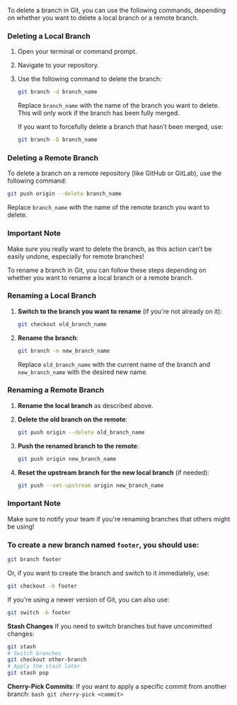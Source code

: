 To delete a branch in Git, you can use the following commands, depending on whether you want to delete a local branch or a remote branch.

### Deleting a Local Branch

1. Open your terminal or command prompt.
2. Navigate to your repository.
3. Use the following command to delete the branch:

   ```bash
   git branch -d branch_name
   ```

   Replace `branch_name` with the name of the branch you want to delete. This will only work if the branch has been fully merged.

   If you want to forcefully delete a branch that hasn’t been merged, use:

   ```bash
   git branch -D branch_name
   ```

### Deleting a Remote Branch

To delete a branch on a remote repository (like GitHub or GitLab), use the following command:

```bash
git push origin --delete branch_name
```

Replace `branch_name` with the name of the remote branch you want to delete.

### Important Note

Make sure you really want to delete the branch, as this action can’t be easily undone, especially for remote branches!

To rename a branch in Git, you can follow these steps depending on whether you want to rename a local branch or a remote branch.

### Renaming a Local Branch

1. **Switch to the branch you want to rename** (if you're not already on it):

   ```bash
   git checkout old_branch_name
   ```

2. **Rename the branch**:

   ```bash
   git branch -m new_branch_name
   ```

   Replace `old_branch_name` with the current name of the branch and `new_branch_name` with the desired new name.

### Renaming a Remote Branch

1. **Rename the local branch** as described above.

2. **Delete the old branch on the remote**:

   ```bash
   git push origin --delete old_branch_name
   ```

3. **Push the renamed branch to the remote**:

   ```bash
   git push origin new_branch_name
   ```

4. **Reset the upstream branch for the new local branch** (if needed):

   ```bash
   git push --set-upstream origin new_branch_name
   ```

### Important Note

Make sure to notify your team if you're renaming branches that others might be using!

### To create a new branch named `footer`, you should use:

```bash
git branch footer
```

Or, if you want to create the branch and switch to it immediately, use:

```bash
git checkout -b footer
```

If you're using a newer version of Git, you can also use:

```bash
git switch -b footer
```

**Stash Changes**
If you need to switch branches but have uncommitted changes:
```bash
git stash
# Switch branches
git checkout other-branch
# Apply the stash later
git stash pop
```
**Cherry-Pick Commits**: If you want to apply a specific commit from another branch:
    ```bash
    git cherry-pick <commit>
    ```
